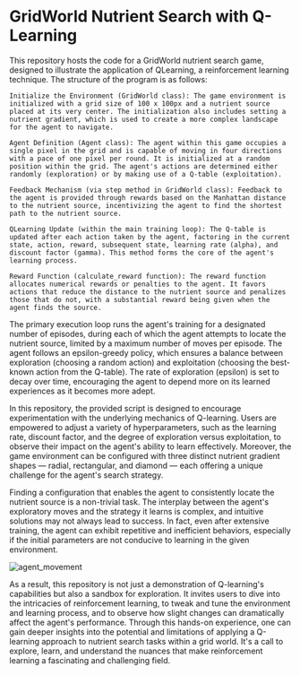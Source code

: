 # GridWorld Nutrient Search with Q-Learning
This repository hosts the code for a GridWorld nutrient search game, designed to illustrate the application of QLearning, a reinforcement learning technique. The structure of the program is as follows:

    Initialize the Environment (GridWorld class): The game environment is initialized with a grid size of 100 x 100px and a nutrient source placed at its very center. The initialization also includes setting a nutrient gradient, which is used to create a more complex landscape for the agent to navigate.

    Agent Definition (Agent class): The agent within this game occupies a single pixel in the grid and is capable of moving in four directions with a pace of one pixel per round. It is initialized at a random position within the grid. The agent's actions are determined either randomly (exploration) or by making use of a Q-table (exploitation).

    Feedback Mechanism (via step method in GridWorld class): Feedback to the agent is provided through rewards based on the Manhattan distance to the nutrient source, incentivizing the agent to find the shortest path to the nutrient source.

    QLearning Update (within the main training loop): The Q-table is updated after each action taken by the agent, factoring in the current state, action, reward, subsequent state, learning rate (alpha), and discount factor (gamma). This method forms the core of the agent's learning process.

    Reward Function (calculate_reward function): The reward function allocates numerical rewards or penalties to the agent. It favors actions that reduce the distance to the nutrient source and penalizes those that do not, with a substantial reward being given when the agent finds the source.

The primary execution loop runs the agent's training for a designated number of episodes, during each of which the agent attempts to locate the nutrient source, limited by a maximum number of moves per episode. The agent follows an epsilon-greedy policy, which ensures a balance between exploration (choosing a random action) and exploitation (choosing the best-known action from the Q-table). The rate of exploration (epsilon) is set to decay over time, encouraging the agent to depend more on its learned experiences as it becomes more adept.

In this repository, the provided script is designed to encourage experimentation with the underlying mechanics of Q-learning. Users are empowered to adjust a variety of hyperparameters, such as the learning rate, discount factor, and the degree of exploration versus exploitation, to observe their impact on the agent's ability to learn effectively. Moreover, the game environment can be configured with three distinct nutrient gradient shapes — radial, rectangular, and diamond — each offering a unique challenge for the agent's search strategy.

Finding a configuration that enables the agent to consistently locate the nutrient source is a non-trivial task. The interplay between the agent's exploratory moves and the strategy it learns is complex, and intuitive solutions may not always lead to success. In fact, even after extensive training, the agent can exhibit repetitive and inefficient behaviors, especially if the initial parameters are not conducive to learning in the given environment.

![agent_movement](https://github.com/DataScienceFH/RL_QLearn_GridWorldGradient/assets/129044997/6f9ad032-a19d-42fb-8b0c-60942e693790)

As a result, this repository is not just a demonstration of Q-learning's capabilities but also a sandbox for exploration. It invites users to dive into the intricacies of reinforcement learning, to tweak and tune the environment and learning process, and to observe how slight changes can dramatically affect the agent's performance. Through this hands-on experience, one can gain deeper insights into the potential and limitations of applying a Q-learning approach to nutrient search tasks within a grid world. It's a call to explore, learn, and understand the nuances that make reinforcement learning a fascinating and challenging field.
